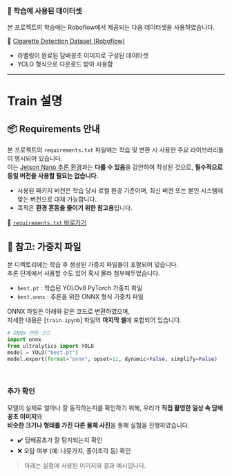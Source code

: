 

### 📂 학습에 사용된 데이터셋

본 프로젝트의 학습에는 Roboflow에서 제공되는 다음 데이터셋을 사용하였습니다.

🔗 [Cigarette Detection Dataset (Roboflow)](https://universe.roboflow.com/nix-ibdvk/cigarette-detection-mgfmv)

- 라벨링이 완료된 담배꽁초 이미지로 구성된 데이터셋
- YOLO 형식으로 다운로드 받아 사용함

<hr>

# Train 설명

 ## 📦 Requirements 안내

본 프로젝트의 `requirements.txt` 파일에는 학습 및 변환 시 사용한 주요 라이브러리들이 명시되어 있습니다.  
이는 [Jetson Nano 추론 환경](../inference/README.md)과는 **다를 수 있음**을 감안하여 작성된 것으로, **필수적으로 동일 버전을 사용할 필요는 없습니다.**

- 사용된 패키지 버전은 학습 당시 로컬 환경 기준이며, 최신 버전 또는 본인 시스템에 맞는 버전으로 대체 가능합니다.
- 목적은 **환경 혼동을 줄이기 위한 참고용**입니다.

📎 [`requirements.txt` 바로가기](./requirements.txt)


  ## 🧠 참고: 가중치 파일

본 디렉토리에는 학습 후 생성된 가중치 파일들이 포함되어 있습니다.  
추론 단계에서 사용할 수도 있어 혹시 몰라 첨부해두었습니다.

- `best.pt` : 학습된 YOLOv8 PyTorch 가중치 파일
- `best.onnx` : 추론을 위한 ONNX 형식 가중치 파일

ONNX 파일은 아래와 같은 코드로 변환하였으며,  
자세한 내용은 [`train.ipynb`] 파일의 **마지막 셀**에 포함되어 있습니다.

```python
# ONNX 변환 코드
import onnx
from ultralytics import YOLO
model = YOLO("best.pt")
model.export(format="onnx", opset=12, dynamic=False, simplify=False)
```

<br/>

 ### 추가 확인

모델이 실제로 얼마나 잘 동작하는지를 확인하기 위해, 우리가 **직접 촬영한 일상 속 담배꽁초 이미지**와  
**비슷한 크기나 형태를 가진 다른 물체 사진**을 통해 실험을 진행하였습니다.

- ✔️ 담배꽁초가 잘 탐지되는지 확인
- ❌ 오탐 여부 (예: 나뭇가지, 종이조각 등) 확인

> 아래는 실험에 사용된 이미지와 결과 예시입니다.


<br><br><br><br><br><br><br><br>
